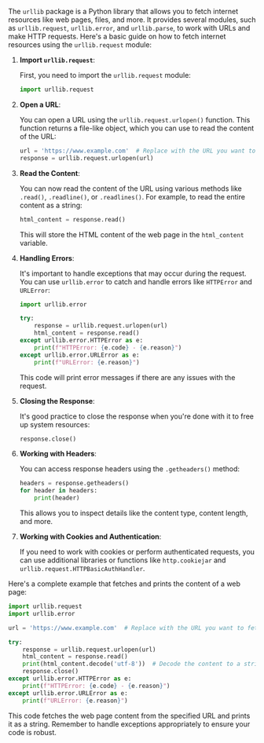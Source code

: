 The `urllib` package is a Python library that allows you to fetch internet resources like web pages, files, and more. It provides several modules, such as `urllib.request`, `urllib.error`, and `urllib.parse`, to work with URLs and make HTTP requests. Here's a basic guide on how to fetch internet resources using the `urllib.request` module:

1. **Import `urllib.request`**:
   
   First, you need to import the `urllib.request` module:

   ```python
   import urllib.request
   ```

2. **Open a URL**:

   You can open a URL using the `urllib.request.urlopen()` function. This function returns a file-like object, which you can use to read the content of the URL:

   ```python
   url = 'https://www.example.com'  # Replace with the URL you want to fetch
   response = urllib.request.urlopen(url)
   ```

3. **Read the Content**:

   You can now read the content of the URL using various methods like `.read()`, `.readline()`, or `.readlines()`. For example, to read the entire content as a string:

   ```python
   html_content = response.read()
   ```

   This will store the HTML content of the web page in the `html_content` variable.

4. **Handling Errors**:

   It's important to handle exceptions that may occur during the request. You can use `urllib.error` to catch and handle errors like `HTTPError` and `URLError`:

   ```python
   import urllib.error

   try:
       response = urllib.request.urlopen(url)
       html_content = response.read()
   except urllib.error.HTTPError as e:
       print(f"HTTPError: {e.code} - {e.reason}")
   except urllib.error.URLError as e:
       print(f"URLError: {e.reason}")
   ```

   This code will print error messages if there are any issues with the request.

5. **Closing the Response**:

   It's good practice to close the response when you're done with it to free up system resources:

   ```python
   response.close()
   ```

6. **Working with Headers**:

   You can access response headers using the `.getheaders()` method:

   ```python
   headers = response.getheaders()
   for header in headers:
       print(header)
   ```

   This allows you to inspect details like the content type, content length, and more.

7. **Working with Cookies and Authentication**:

   If you need to work with cookies or perform authenticated requests, you can use additional libraries or functions like `http.cookiejar` and `urllib.request.HTTPBasicAuthHandler`.

Here's a complete example that fetches and prints the content of a web page:

```python
import urllib.request
import urllib.error

url = 'https://www.example.com'  # Replace with the URL you want to fetch

try:
    response = urllib.request.urlopen(url)
    html_content = response.read()
    print(html_content.decode('utf-8'))  # Decode the content to a string
    response.close()
except urllib.error.HTTPError as e:
    print(f"HTTPError: {e.code} - {e.reason}")
except urllib.error.URLError as e:
    print(f"URLError: {e.reason}")
```

This code fetches the web page content from the specified URL and prints it as a string. Remember to handle exceptions appropriately to ensure your code is robust.
